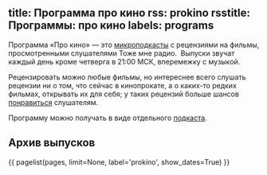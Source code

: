 title: Программа про кино
rss: prokino
rsstitle: Программы: про кино
labels: programs
---
Программа «Про кино» — это [микроподкасты](/programs/mcast/) с рецензиями на
фильмы, просмотренными слушателями Тоже мне радио.  Выпуски звучат каждый день
кроме четверга в 21:00 МСК, вперемежку с музыкой.

Рецензировать можно любые фильмы, но интереснее всего слушать рецензии ни о том,
что сейчас в кинопрокате, а о каких-то редких фильмах, открывать их для себя; у
таких рецензий больше шансов [понравиться](/voting/) слушателям.

Программу можно получать в виде отдельного [подкаста](/rss/#rss).


## Архив выпусков

{{ pagelist(pages, limit=None, label='prokino', show_dates=True) }}
